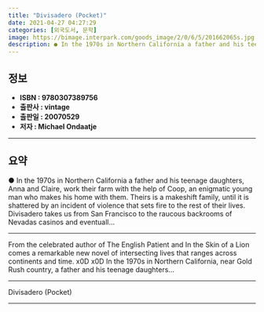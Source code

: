 ```yaml
---
title: "Divisadero (Pocket)"
date: 2021-04-27 04:27:29
categories: [외국도서, 문학]
image: https://bimage.interpark.com/goods_image/2/0/6/5/201662065s.jpg
description: ● In the 1970s in Northern California a father and his teenage daughters, Anna and Claire, work their farm with the help of Coop, an enigmatic young man who ma
---
```


## **정보**

- **ISBN : 9780307389756**
- **출판사 : vintage**
- **출판일 : 20070529**
- **저자 : Michael Ondaatje**

------



## **요약**

●  In the 1970s in Northern California a father and his teenage daughters, Anna and Claire, work their farm with the help of Coop, an enigmatic young man who makes his home with them. Theirs is a makeshift family, until it is shattered by an incident of violence that sets fire to the rest of their lives. Divisadero takes us from San Francisco to the raucous backrooms of Nevadas casinos and eventuall...

------

From the celebrated author of The English Patient and In the Skin of a Lion comes a remarkable new novel of intersecting lives that ranges across continents and time. x0D
x0D
In the 1970s in Northern California, near Gold Rush country, a father and his teenage daughters... 

------


Divisadero (Pocket) 

------


